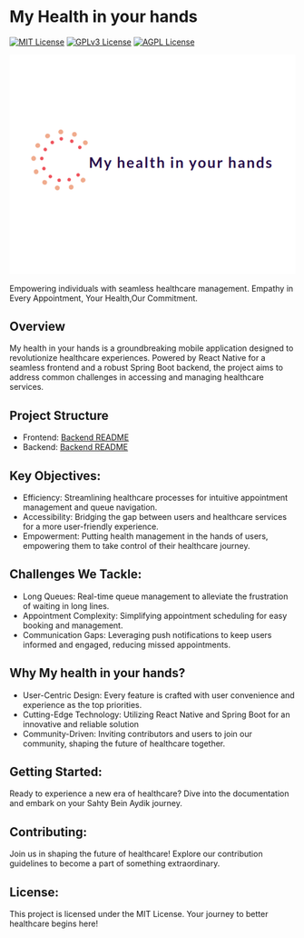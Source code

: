 # My Health in your hands

[![MIT License](https://img.shields.io/badge/License-MIT-green.svg)](https://choosealicense.com/licenses/mit/)
[![GPLv3 License](https://img.shields.io/badge/License-GPL%20v3-yellow.svg)](https://opensource.org/licenses/)
[![AGPL License](https://img.shields.io/badge/license-AGPL-blue.svg)](http://www.gnu.org/licenses/agpl-3.0)

![Logo](/logo/app_logo.png)

Empowering individuals with seamless healthcare management.
Empathy in Every Appointment, Your Health,Our Commitment.

## Overview
My health in your hands is a groundbreaking mobile application designed to revolutionize healthcare experiences. Powered by React Native for a seamless frontend and a robust Spring Boot backend, the project aims to address common challenges in accessing and managing healthcare services.

## Project Structure
- Frontend: [Backend README](https://github.com/sassihamdi-CD/My-Health-in-Your-Hands/tree/frontend_development)
- Backend: [Backend README](https://github.com/sassihamdi-CD/My-Health-in-Your-Hands/tree/backend_development)


## Key Objectives:
- Efficiency: Streamlining healthcare processes for intuitive appointment management and queue navigation.
- Accessibility: Bridging the gap between users and healthcare services for a more user-friendly experience.
- Empowerment: Putting health management in the hands of users, empowering them to take control of their healthcare journey.

## Challenges We Tackle:

- Long Queues: Real-time queue management to alleviate the frustration of waiting in long lines.
- Appointment Complexity: Simplifying appointment scheduling for easy booking and management.
- Communication Gaps: Leveraging push notifications to keep users informed and engaged, reducing missed appointments.

## Why My health in your hands?
- User-Centric Design: Every feature is crafted with user convenience and experience as the top priorities.
- Cutting-Edge Technology: Utilizing React Native and Spring Boot for an innovative and reliable solution
- Community-Driven: Inviting contributors and users to join our community, shaping the future of healthcare together.

## Getting Started:
Ready to experience a new era of healthcare? Dive into the documentation and embark on your Sahty Bein Aydik journey.

## Contributing:
Join us in shaping the future of healthcare! Explore our contribution guidelines to become a part of something extraordinary.

## License:
This project is licensed under the MIT License. Your journey to better healthcare begins here!
